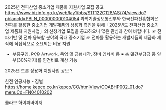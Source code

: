 

2025년 전파산업 중소기업 제품화 지원사업 모집 공고
https://www.bizinfo.go.kr/web/lay1/bbs/S1T122C128/AS/74/view.do?pblancId=PBLN_000000000104054 
과학기술정보통신부와 한국전파진흥협회은 전파를 활용한 중소기업 개발제품의 상용화 촉진을 위해「2025년도 전파산업 중소기업 제품화 지원사업」의 신청기업 모집을 공고하오니 많은 관심과 참여 바랍니다.
☞ 전파기반 및 전파 융복합 분야의 국내 중소기업
☞ 전파를 활용하는 개발제품의 제품화 제작에 직접적으로 소요되는 비용 지원
- 부품구입, PCB Artwork, 목업 및 금형제작, 장비 임차비 등
※ 총 민간부담금 중 일부(30%까지)를 인건비로 계상 가능


2025년 드론 상용화 지원사업 공모
?


한전
인공지능 - 짐벌
https://home.kepco.co.kr/kepco/CO/htmlView/COABHP002_01.do?menuCd=FN04010202


콜라보
하이퍼바이저
